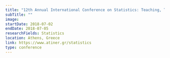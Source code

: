 ```yaml
---
title: "12th Annual International Conference on Statistics: Teaching, Theory & Applications"
subTitle: ""
image:
startDate: 2018-07-02
endDate: 2018-07-05
researchFields: Statistics
location: Athens, Greece
link: https://www.atiner.gr/statistics
type: conference
---
```


